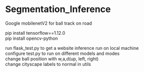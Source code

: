 # Segmentation_Inference
Google mobilenetV2 for ball track on road

pip install tensorflow==1.12.0 <br/>
pip install opencv-python <br/>

run flask_test.py to get a website inference run on local machine <br/>
configure test.py to run on different models and modes <br/>
change ball position with w,a,d(up, left, right) <br/>
change cityscape labels to normal in utils <br/>

